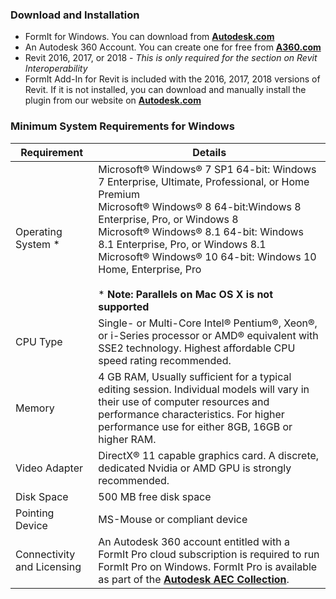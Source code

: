 ### Download and Installation
* FormIt for Windows. You can download from [**Autodesk.com**](http://formit360.autodesk.com/page/download)
* An Autodesk 360 Account. You can create one for free from [**A360.com**](https://a360.autodesk.com/)
* Revit 2016, 2017, or 2018  - _This is only required for the section on Revit Interoperability_
* FormIt Add-In for Revit is included with the 2016, 2017, 2018 versions of Revit. If it is not installed, you can download and manually install the plugin from our website on [**Autodesk.com**](http://formit360.autodesk.com/page/download)

### Minimum System Requirements for Windows

| Requirement | Details |
| --- | ---- |
| Operating System * | Microsoft&#xAE; Windows&#xAE; 7 SP1 64-bit: Windows 7 Enterprise, Ultimate, Professional, or Home Premium<br>Microsoft&#xAE; Windows&#xAE; 8 64-bit:Windows 8 Enterprise, Pro, or Windows 8 <br>Microsoft&#xAE; Windows&#xAE; 8.1 64-bit: Windows 8.1 Enterprise, Pro, or Windows 8.1 <br> Microsoft&#xAE; Windows&#xAE; 10 64-bit: Windows 10 Home, Enterprise, Pro <br><br>* **Note: Parallels on Mac OS X is not supported**|
|CPU Type |Single- or Multi-Core Intel&#xAE; Pentium&#xAE;, Xeon&#xAE;, or i-Series processor or AMD&#xAE; equivalent with SSE2 technology. Highest affordable CPU speed rating recommended. |
|Memory |4 GB RAM, Usually sufficient for a typical editing session. Individual models will vary in their use of computer resources and performance characteristics. For higher performance use for either 8GB, 16GB or higher RAM. |
|Video Adapter|DirectX&#xAE; 11 capable graphics card. A discrete, dedicated Nvidia or AMD GPU is strongly recommended.  |
|Disk Space |500 MB free disk space |
|Pointing Device |MS-Mouse or compliant device |
|Connectivity and Licensing |An Autodesk 360 account entitled with a FormIt Pro cloud subscription is required to run FormIt Pro on Windows. FormIt Pro is available as part of the [**Autodesk AEC Collection**](https://www.autodesk.com/collections/architecture-engineering-construction/overview). |
 





